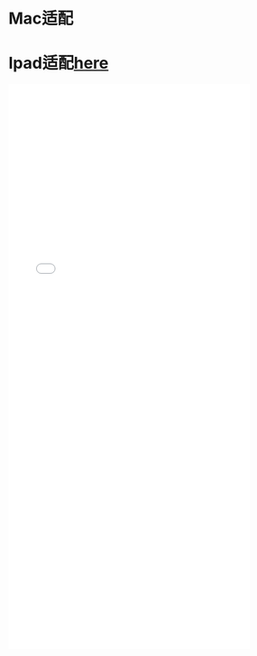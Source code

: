 #                 Mac适配                 

#                 Ipad适配[here](../assets/React-router.pdf)

<embed src="/Users/yxgm/Documents/知识图鉴/assets/React-router.pdf " type="application/pdf" width="85%" height="1000" >

